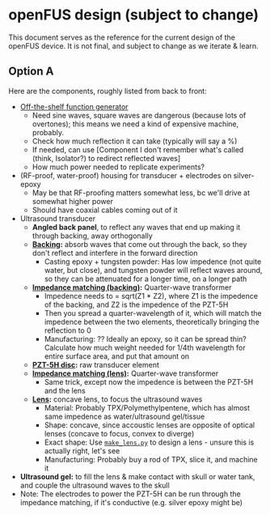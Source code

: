 # openFUS design (subject to change)

This document serves as the reference for the current design of the openFUS device. It is not final, and subject to change as we iterate & learn.

## Option A

Here are the components, roughly listed from back to front:

- [Off-the-shelf function generator](/design/driving-and-wattage.md)
    - Need sine waves, square waves are dangerous (because lots of overtones); this means we need a kind of expensive machine, probably.
    - Check how much reflection it can take (typically will say a %)
    - If needed, can use [Component I don't remember what's called (think, Isolator?) to redirect reflected waves]
    - How much power needed to replicate experiments?
- (RF-proof, water-proof) housing for transducer + electrodes on silver-epoxy
    - May be that RF-proofing matters somewhat less, bc we'll drive at somewhat higher power
    - Should have coaxial cables coming out of it
- Ultrasound transducer
    - **Angled back panel**, to reflect any waves that end up making it through backing, away orthogonally
    - **[Backing](/design/backing.md):** absorb waves that come out through the back, so they don't reflect and interfere in the forward direction
        - Casting epoxy + tungsten powder: Has low impedence (not quite water, but close), and tungsten powder will reflect waves around, so they can be attenuated for a longer time, on a longer path  
    - **[Impedance matching (backing)](/design/impedance-matching.md):** Quarter-wave transformer
        - Impedence needs to = sqrt(Z1 * Z2), where Z1 is the impedence of the backing, and Z2 is the impedence of the PZT-5H
        - Then you spread a quarter-wavelength of it, which will match the impedence between the two elements, theoretically bringing the reflection to 0
        - Manufacturing: ?? Ideally an epoxy, so it can be spread thin? Calculate how much weight needed for 1/4th wavelength for entire surface area, and put that amount on
    - **[PZT-5H disc](/design/piezoelectric-element.md):** raw transducer element
    - **[Impedance matching (lens)](/design/impedance-matching.md):** Quarter-wave transformer
        - Same trick, except now the impedence is between the PZT-5H and the lens
    - **[Lens](/design/lens.md):** concave lens, to focus the ultrasound waves
        - Material: Probably TPX/Polymethylpentene, which has almost same impedence as water/ultrasound gel/tissue
        - Shape: concave, since accoustic lenses are opposite of optical lenses (concave to focus, convex to diverge)
        - Exact shape: Use [`make_lens.py`](/make_lens.py) to design a lens - unsure this is actually right, let's see
        - Manufacturing: Probably buy a rod of TPX, slice it, and machine it
- **Ultrasound gel:** to fill the lens & make contact with skull or water tank, and couple the ultrasound waves to the skull
- Note: The electrodes to power the PZT-5H can be run through the impedance matching, if it's conductive (e.g. silver epoxy might be)